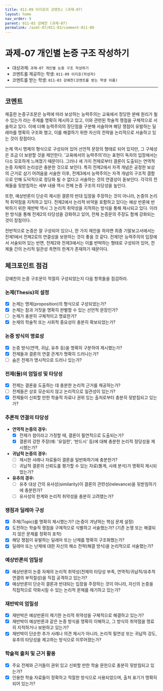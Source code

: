```yaml
---
title: 011-09 이지호의 코멘트c (과제-07) 
layout: home
nav_order: 9
parent: 011-03 강예찬 (과제-07)
permalink: /asmt-07/011-03/comment-011-09
---
```


# 과제-07 개인별 논증 구조 작성하기

- 대상과제: `과제-07 개인별 논증 구조 작성하기`
- 코멘트를 제공하는 학생: `011-09 이지호(작성자)` 
- 코멘트를 받는 학생: `011-03 강예찬(코멘트를 받는 학생 이름)` 

---

## 코멘트

제출한 논증구조문은 능력에 따라 보상하는 능력주의는 교육에서 정당한 분배 원리가 될 수 있는가 라는 주제를 명확히 제시하고 있고, 이와 관련된 학술적 쟁점을 구체적으로 서술하고 있다. 이에 더해 능력주의의 장단점을 구분해 서술하며 해당 쟁점이 유발하는 딜레마를 명확히 구조화 했고, 이를 해결하기 위한 자신의 전략을 논리적으로 서술하고 있는 것이 장점이다.

논제 역시 명제의 형식으로 구성되어 있어 선언적 문장의 형태로 되어 있지만, 그 구체성은 조금 더 보완할 것을 제안한다. '교육에서의 능력주의'라는 표현이 독자의 입장에서는 다소 모호하게 느껴졌기 때문이다. 그러나 세 가지 전제로부터 결론이 도출되는 연역적 논증 자체의 논리성은 충분한 것으로 보인다. 특히 전제2에서 자격 개념은 공정한 보상의 근거로 삼기 어려움을 서술한 이후, 전제3에서 능력주의는 자격 개념의 구조적 결함으로 인해 도덕적으로 정당화 될 수 없다고 서술하는 것의 연결성이 돋보인다. 각각의 전제들을 뒷받침하는 세부 내용 역시 전체 논증 구조의 타당성을 높인다. 

또한, 예상반론이 단순히 제시된 결론의 반대 입장을 주장하는 것이 아니라, 논증의 논리적 취약점을 지적하고 있다. 전제2에서 논리적 비약을 포함하고 있다는 예상 반론에 반박하기 위한 재반박 역시 그 논리적 취약성을 지적하는 방식을 통해 제시되고 있다. 이러한 방식을 통해 전제2의 타당성을 강화하고 있어, 전체 논증문의 주장도 함께 강화되는 것이 장점이다. 

전반적으로 논증은 잘 구성되어 있으나, 한 가지 제안을 하자면 최종 기말보고서에서는 전제1에서 전제2로의 연결성을 보완하는 것이 좋을 것 같다. 전제1은 능력주의의 입장에서 서술되어 있는 반면, 전제2와 전제3에서는 이를 반박하는 형태로 구성되어 있어, 전제들 간의 논리적 일관성 측면의 한계가 존재하기 때문이다. 

## 체크포인트 점검

강예찬의 논증 구조문이 적절히 구성되었는지 다음 항목들을 점검하라.

### **논제(Thesis)의 설정**
- [x] 논제는 명제(proposition)의 형식으로 구성되었는가?
- [x] 논제는 참과 거짓을 명확히 판별할 수 있는 선언적 문장인가?
- [ ] 논제가 충분히 구체적이고 명료한가?
- [x] 논제의 학술적 또는 사회적 중요성이 충분히 확보되었는가?

### **논증 방식의 명료성**
- [x] 논증 방식(연역, 귀납, 유추 등)을 명확히 구분하여 제시했는가?
- [x] 전제들과 결론의 연결 관계가 명확히 드러나는가?
- [ ] 숨은 전제가 명시적으로 드러나 있는가?

### **전제(들)의 엄밀성 및 타당성**
- [x] 전제는 결론을 도출하는 데 충분한 논리적 근거를 제공하는가?
- [ ] 전제들은 상호 모순되지 않고 논리적으로 일관성이 있는가?
- [x] 전제들이 신뢰할 만한 학술적 자료나 권위 있는 출처로부터 충분히 뒷받침되고 있는가?

### **추론적 연결의 타당성**
- **연역적 논증의 경우:**
  - [x] 전제가 참이라고 가정할 때, 결론이 필연적으로 도출되는가?
  - [x] 결론의 강한 주장(예: '유일한', '반드시' 등)에 대해 충분한 논리적 정당성을 제시했는가?

- **귀납적 논증의 경우:**
  - [ ] 제시한 사례나 자료들이 결론을 일반화하기에 충분한가?
  - [ ] 귀납적 결론의 신뢰도를 평가할 수 있는 자료(통계, 사례 분석)가 명확히 제시되었는가?

- **유추의 경우:**
  - [ ] 유추 대상 간의 유사성(similarity)이 결론의 관련성(relevance)을 뒷받침하기에 충분한가?
  - [ ] 유사성의 한계와 논리적 취약성을 충분히 고려했는가?

### **쟁점과 딜레마 구성**
- [x] 주제(Topic)를 명확히 제시했는가? (논증이 겨냥하는 핵심 문제 설정)
- [x] 도전하는 학술적 쟁점을 구체적으로 식별하고 서술했는가? (기존 논쟁 또는 해결되지 않은 문제를 정확히 포착)
- [x] 해당 쟁점이 유발하는 딜레마 또는 난제를 명확히 구조화했는가?
- [x] 딜레마 또는 난제에 대한 자신의 해소 전략(해결 방식)을 논리적으로 서술했는가?

### **예상반론의 엄밀성**
- [x] 예상반론이 논증 자체의 논리적 취약성(전제의 타당성 부족, 연역적/귀납적/유추적 연결의 부적절성)을 직접 공격하고 있는가?
- [x] 예상반론이 단순히 결론과 반대되는 입장을 주장하는 것이 아니라, 자신의 논증을 직접적으로 약화시킬 수 있는 논리적 문제를 제기하고 있는가?

### **재반박의 엄밀성**
- [x] 재반박은 예상반론이 제기한 논리적 취약성을 구체적으로 해결하고 있는가?
- [x] 재반박이 예상반론과 같은 논증 방식을 명확히 이해하고, 그 방식의 취약점을 명료히 지적하거나 보완하고 있는가?
- [x] 재반박이 단순한 추가 사례나 의견 제시가 아니라, 논리적 필연성 또는 귀납적 강도, 유추의 타당성을 제고하는 방식으로 이루어졌는가?

### **학술적 출처 및 근거 활용**
- [x] 주요 전제와 근거들이 권위 있고 신뢰할 만한 학술 문헌으로 충분히 뒷받침되고 있는가?
- [x] 인용한 학술 자료들이 정확하고 적절한 방식으로 사용되었으며, 출처 표기가 명확히 되어 있는가?
